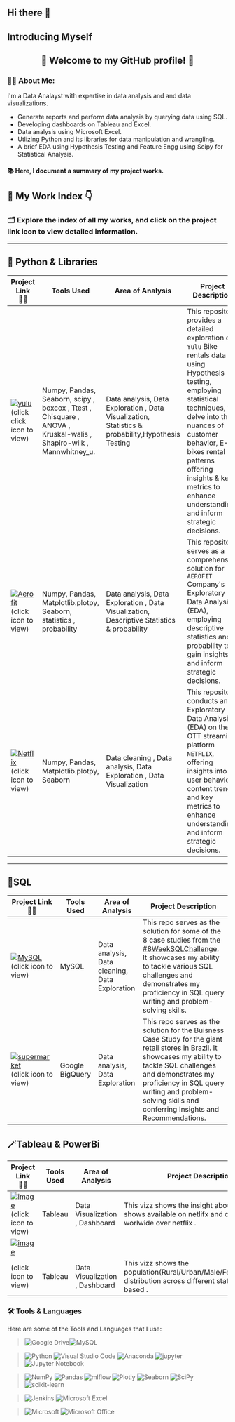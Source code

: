 ## Hi there 👋
## Introducing Myself

<h2 align="center"> 🌟 Welcome to my GitHub profile! 🌟</h2>

### 🤷‍♂️ About Me:

I'm a Data Analayst with expertise in data analysis and  and data visualizations. 


- Generate reports and perform data analysis by querying data using SQL.
- Developing dashboards on Tableau and Excel.
- Data analysis using Microsoft Excel.
- Utlizing Python and its libraries for data manipulation and wrangling.
- A brief EDA using Hypothesis Testing and Feature Engg using Scipy for Statistical Analysis.

#### 📚 Here, I document a summary of my project works. 

## 📂 My Work Index 👇 

### 🗂️ Explore the index of all my works, and click on the project link icon to view detailed information.


***
## 🐍 Python & Libraries

| Project Link 🫵🏼 | Tools Used | Area of Analysis | Project Description | 
|----- |---|---|---|
| [![yulu](https://img.shields.io/badge/YULU-2D8CFF?style=for-the-badge&logo=proto.io&logoColor=white)](https://github.com/monikasingh09/Yulu-HypothesisTesting)(click click icon to view) | Numpy, Pandas, Seaborn, scipy , boxcox , Ttest , Chisquare , ANOVA , Kruskal-walis , Shapiro-wilk , Mannwhitney_u. | Data analysis, Data Exploration , Data Visualization, Statistics & probability,Hypothesis Testing | This repository provides a detailed exploration of `Yulu` Bike rentals data using Hypothesis testing, employing statistical techniques, we delve into the nuances of customer behavior, E-bikes rental patterns offering insights & key metrics to enhance understanding and inform strategic decisions.|
| [![Aerofit](https://img.shields.io/badge/AEROFIT-e0e0e0?style=for-the-badge&logo=inkscape&logoColor=blue)](https://github.com/monikasingh09/Aerofit-CaseStudy) (click icon to view)| Numpy, Pandas, Matplotlib.plotpy, Seaborn, statistics , probability | Data analysis, Data Exploration , Data Visualization, Descriptive Statistics & probability | This repository serves as a comprehensive solution for `AEROFIT` Company's Exploratory Data Analysis (EDA), employing descriptive statistics and probability to gain insights and inform strategic decisions.|
| [![Netflix](https://img.shields.io/badge/NETFLIX-181717?style=for-the-badge&logo=netflix&logoColor=red)](https://github.com/monikasingh09/Netflix-EDA) (click icon to view)| Numpy, Pandas, Matplotlib.plotpy, Seaborn | Data cleaning , Data analysis, Data Exploration , Data Visualization | This repository conducts an Exploratory Data Analysis (EDA) on the OTT streaming platform `NETFLIX`, offering insights into user behavior, content trends, and key metrics to enhance understanding and inform strategic decisions. |


***

## 📜SQL

| Project Link 🫵🏼| Tools Used | Area of Analysis | Project Description | 
|-----|---|---|---|
|[![MySQL](https://img.shields.io/badge/DANNYMA's-SQL-FFE305?.svg?style=for-the-badge&logo=polywork&logoColor=white)](https://github.com/monikasingh09/Danny-Ma-s-SQL-challenges)(click icon to view)| MySQL |Data analysis, Data cleaning, Data Exploration | This repo serves as the solution for some of the 8 case studies from the [#8WeekSQLChallenge](https://8weeksqlchallenge.com). It showcases my ability to tackle various SQL challenges and demonstrates my proficiency in SQL query writing and problem-solving skills. |
|[![supermarket](https://img.shields.io/badge/-TARGET-e0e0e0?style=for-the-badge&logo=target&logoColor=red)](https://github.com/monikasingh09/Target)(click icon to view)| Google BigQuery | Data analysis, Data Exploration | This repo serves as the solution for the Buisness Case Study for the giant retail stores in Brazil. It showcases my ability to tackle SQL challenges and demonstrates my proficiency in SQL query writing and problem-solving skills and conferring Insights and Recommendations. |



## 🪄Tableau & PowerBi

| Project Link 🫵🏼| Tools Used | Area of Analysis | Project Description | 
|----- |---|---|---|
|[![image](https://github.com/user-attachments/assets/95f78226-35d0-469c-a36f-45036b2656b4)](https://public.tableau.com/app/profile/monika.singh5722/viz/Netflix_Dashboard_17132620695150/Dashboard1)  (click icon to view)| Tableau |  Data Visualization , Dashboard  | This vizz shows the insight about Movies/Tv shows available on netlifx and content trend worlwide over netflix .|
|[![image](https://github.com/user-attachments/assets/a0c511f1-c0d3-49d1-b071-851836712a35)](https://public.tableau.com/app/profile/monika.singh5722/viz/Indian_population_dashboard/IndianPopulationdistribution) 
  (click icon to view)| Tableau |  Data Visualization , Dashboard  | This vizz shows the population(Rural/Urban/Male/Female/Literate) distribution across different states of India based .|




### <summary><b>🛠️ Tools & Languages</b></summary>
<p>
  Here are some of the Tools and Languages that I use:
  
>  ![Google Drive](https://img.shields.io/badge/Google%20BigQuery-4287F4?style=plastic&logo=google-cloud&logoColor=white)![MySQL](https://img.shields.io/badge/MySQL-%2300f.svg?style=plastic&logo=mysql&logoColor=white) 

> ![Python](https://img.shields.io/badge/Python-3670A0?style=plastic&logo=python&logoColor=ffdd54) ![Visual Studio Code](https://img.shields.io/badge/VisualStudio-%20Code-0078d7.svg?style=plastic&logo=eclipse&logoColor=white)
 ![Anaconda](https://img.shields.io/badge/Anaconda-%2344A833.svg?style=plastic&logo=anaconda&logoColor=white) ![jupyter](https://img.shields.io/badge/Jupyter-Lab-F37626.svg?style=plastic&logo=Jupyter) ![Jupyter Notebook](https://img.shields.io/badge/Jupyter_Notebooks-%23FF6F00.svg?style=plastic&logo=jupyter&logoColor=white)

>  ![NumPy](https://img.shields.io/badge/Numpy-%23ffffff.svg?style=plastic&logo=numpy&logoColor=blue) ![Pandas](https://img.shields.io/badge/pandas-%23150458.svg?style=plastic&logo=pandas&logoColor=white) ![mlflow](https://img.shields.io/badge/Matplotlib-%23ff0027.svg?style=plastic&logo=trello&logoColor=white) ![Plotly](https://img.shields.io/badge/Plotly-%233F4F25.svg?style=plastic&logo=plotly&logoColor=white) ![Seaborn](https://img.shields.io/badge/Seaborn-%23ffff00.svg?style=plastic&logo=solus&logoColor=black) ![SciPy](https://img.shields.io/badge/SciPy-%230C55A5.svg?style=plastic&logo=scipy&logoColor=%white) ![scikit-learn](https://img.shields.io/badge/scikit--learn-%23F7931E.svg?style=plastic&logo=scikit-learn&logoColor=white)

> ![Jenkins](https://img.shields.io/badge/Tableau-%232C3563.svg?style=plastic&logo=tableau&logoColor=white) ![Microsoft Excel](https://img.shields.io/badge/Microsoft_Excel-217346?style=plastic&logo=polywork&logoColor=white)
  
> ![Microsoft](https://img.shields.io/badge/Microsoft-0078D4?style=plastic&logo=protonmail&logoColor=white) ![Microsoft Office](https://img.shields.io/badge/Microsoft_Office-D83B01?style=plastic&logo=bitbucket&logoColor=white) 
  </p>



